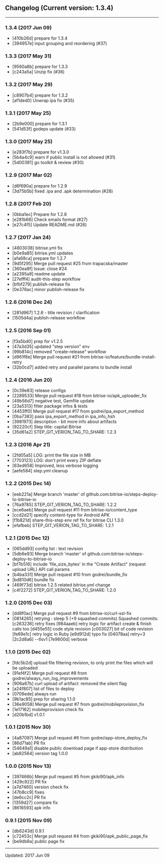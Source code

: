 ## Changelog (Current version: 1.3.4)

-----------------

### 1.3.4 (2017 Jun 09)

* [410b26d] prepare for 1.3.4
* [394957e] input grouping and reordering (#37)

### 1.3.3 (2017 May 31)

* [9560a8b] prepare for 1.3.3
* [c243a5a] Unzip fix (#36)

### 1.3.2 (2017 May 29)

* [c8907b4] prepare for 1.3.2
* [af1ded0] Unwrap ipa fix (#35)

### 1.3.1 (2017 May 25)

* [2b9e000] prepare for 1.3.1
* [541d53f] godeps update (#33)

### 1.3.0 (2017 May 25)

* [e283f7b] prepare for v1.3.0
* [5b4a4c9] warn if public install is not allowed (#31)
* [5d00381] go toolkit & review (#30)

### 1.2.9 (2017 Mar 02)

* [d6f690a] prepare for 1.2.9
* [3d75b5b] fixed .ipa and .apk determination (#28)

### 1.2.8 (2017 Feb 20)

* [0bba1ec] Prepare for 1.2.8
* [e281b66] Check emails format (#27)
* [e27c4f5] Update README.md (#26)

### 1.2.7 (2017 Jan 24)

* [4803038] bitrise.yml fix
* [b0e9a85] bitrise.yml updates
* [afa68ca] prepare for 1.2.7
* [9d5f295] Merge pull request #25 from trapacska/master
* [360ea8f] Issue: close #24
* [a2395a9] readme update
* [27efff4] audit-this-step workflow
* [bfbf279] publish-release fix
* [0e378ac] minor publish-release fix

### 1.2.6 (2016 Dec 24)

* [281d967] 1.2.6 - title revision / clarification
* [1505d4a] publish-release workflow

### 1.2.5 (2016 Sep 01)

* [f3a5bd0] prep for v1.2.5
* [47a3d35] updated "step version" env
* [99b814c] removed "create-release" workflow
* [d961f8e] Merge pull request #21 from bitrise-io/feature/bundle-install-retry
* [32b0cd7] added retry and parallel params to bundle install

### 1.2.4 (2016 Jun 20)

* [0c39e83] release configs
* [2289533] Merge pull request #18 from bitrise-io/apk_uploader_fix
* [49b56d7] negative test, Gemfile update
* [23a5313] filter package infos & tests
* [4453ff0] Merge pull request #17 from godrei/ipa_export_method
* [0ba7383] pass ipa_export_method in ipa_info_hsh
* [3981973] description - bit more info about artifacts
* [92220cf] Step title: capital Bitrise
* [35d61a2] STEP_GIT_VERION_TAG_TO_SHARE: 1.2.3

### 1.2.3 (2016 Apr 21)

* [2fd05a5] LOG: print the file size in MB
* [7703123] LOG: don't print every ZIP deflate
* [63ed658] Improved, less verbose logging
* [aefe584] step.yml cleanup

### 1.2.2 (2015 Dec 14)

* [eeb221a] Merge branch 'master' of github.com:bitrise-io/steps-deploy-to-bitrise-io
* [76a9785] STEP_GIT_VERION_TAG_TO_SHARE: 1.2.2
* [ece6aeb] Merge pull request #11 from bitrise-io/content_type
* [ccd2d21] specify content-type for Android APK
* [f1b821d] share-this-step env ref fix for bitrise CLI 1.3.0
* [efafbeb] STEP_GIT_VERION_TAG_TO_SHARE: 1.2.1

### 1.2.1 (2015 Dec 12)

* [065dd93] config list : text revision
* [5db6e93] Merge branch 'master' of github.com:bitrise-io/steps-deploy-to-bitrise-io
* [bf7b516] include 'file_size_bytes' in the "Create Artifact" (request upload URL) API call params
* [b4ba331] Merge pull request #10 from godrei/bundle_fix
* [bd810d6] bundle fix
* [469f73d] bitrise 1.2.5 related bitrise.yml change
* [c4f2272] STEP_GIT_VERION_TAG_TO_SHARE: 1.2.0

### 1.2.0 (2015 Dec 03)

* [dd8f0ac] Merge pull request #9 from bitrise-io/curl-ssl-fix
* [0814265] retrying : sleep 5 (+9 squashed commits) Squashed commits: [c263236] retry fixes [984aaeb] retry logic for artifact create & finish calls too [d455e55] code style revision [c003027] bit of code revision [fe69e1c] retry logic in Ruby [e9d912d] typo fix [04078aa] retry=3 [2c2d8a6] --tlsv1 [7e9600d] verbose

### 1.1.0 (2015 Dec 02)

* [fdc5b2d] upload file filtering revision, to only print the files which will be uploaded
* [91ef4f2] Merge pull request #8 from godrei/always_run_log_improvements
* [906a67b] curl upload of artifact: removed the silent flag
* [a24f807] list of files to deploy
* [0708ede] always run
* [9b1ac85] prep for sharing 1.1.0
* [36e9058] Merge pull request #7 from godrei/mobileprovision_fix
* [1e17162] mobileprovision check fix
* [d20b1bd] v1.0.1

### 1.0.1 (2015 Nov 30)

* [4a87097] Merge pull request #6 from godrei/app-store_deploy_fix
* [86d71ab] PR fix
* [54649a1] disable public download page if app-store distribution
* [ab82564] version tag 1.0.0

### 1.0.0 (2015 Nov 13)

* [397466b] Merge pull request #5 from gkiki90/apk_info
* [429c922] PR fix
* [a7d7460] version check fix
* [47b8cc9] fixes
* [de6cc2c] PR fix
* [1359d27] compare fix
* [8616593] apk info

### 0.9.1 (2015 Nov 09)

* [db6243d] 0.9.1
* [c72453c] Merge pull request #4 from gkiki90/apk_public_page_fix
* [be9db8a] public page fix

-----------------

Updated: 2017 Jun 09